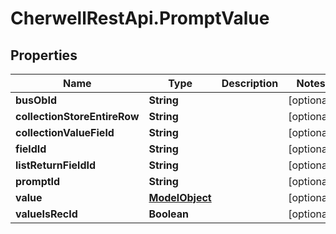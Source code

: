 # CherwellRestApi.PromptValue

## Properties
Name | Type | Description | Notes
------------ | ------------- | ------------- | -------------
**busObId** | **String** |  | [optional] 
**collectionStoreEntireRow** | **String** |  | [optional] 
**collectionValueField** | **String** |  | [optional] 
**fieldId** | **String** |  | [optional] 
**listReturnFieldId** | **String** |  | [optional] 
**promptId** | **String** |  | [optional] 
**value** | [**ModelObject**](ModelObject.md) |  | [optional] 
**valueIsRecId** | **Boolean** |  | [optional] 


